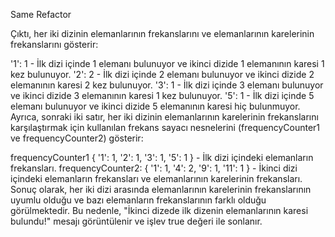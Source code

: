 
Same Refactor

Çıktı, her iki dizinin elemanlarının frekanslarını ve elemanlarının karelerinin frekanslarını gösterir:

'1': 1 - İlk dizi içinde 1 elemanı bulunuyor ve ikinci dizide 1 elemanının karesi 1 kez bulunuyor.
'2': 2 - İlk dizi içinde 2 elemanı bulunuyor ve ikinci dizide 2 elemanının karesi 2 kez bulunuyor.
'3': 1 - İlk dizi içinde 3 elemanı bulunuyor ve ikinci dizide 3 elemanının karesi 1 kez bulunuyor.
'5': 1 - İlk dizi içinde 5 elemanı bulunuyor ve ikinci dizide 5 elemanının karesi hiç bulunmuyor.
Ayrıca, sonraki iki satır, her iki dizinin elemanlarının karelerinin frekanslarını karşılaştırmak için kullanılan frekans sayacı nesnelerini (frequencyCounter1 ve frequencyCounter2) gösterir:

frequencyCounter1 { '1': 1, '2': 1, '3': 1, '5': 1 } - İlk dizi içindeki elemanların frekansları.
frequencyCounter2: { '1': 1, '4': 2, '9': 1, '11': 1 } - İkinci dizi içindeki elemanların frekansları ve elemanlarının karelerinin frekansları.
Sonuç olarak, her iki dizi arasında elemanlarının karelerinin frekanslarının uyumlu olduğu ve bazı elemanların frekanslarının farklı olduğu görülmektedir. Bu nedenle, "İkinci dizede ilk dizenin elemanlarının karesi bulundu!" mesajı görüntülenir ve işlev true değeri ile sonlanır.
